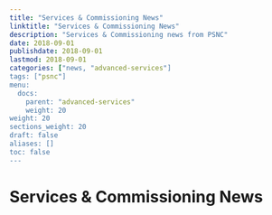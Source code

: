 ```yaml
---
title: "Services & Commissioning News"
linktitle: "Services & Commissioning News"
description: "Services & Commissioning news from PSNC"
date: 2018-09-01
publishdate: 2018-09-01
lastmod: 2018-09-01
categories: ["news, "advanced-services"]
tags: ["psnc"]
menu:
  docs:
    parent: "advanced-services"
    weight: 20
weight: 20
sections_weight: 20
draft: false
aliases: []
toc: false
---
```


# Services & Commissioning News

<script src="//rss.bloople.net/?url=https%3A%2F%2Fpsnc.org.uk%2Four-latest-news-category%2Fservices-commissioning%2Ffeed%2F&limit=20&showtitle=false&type=js"></script>
